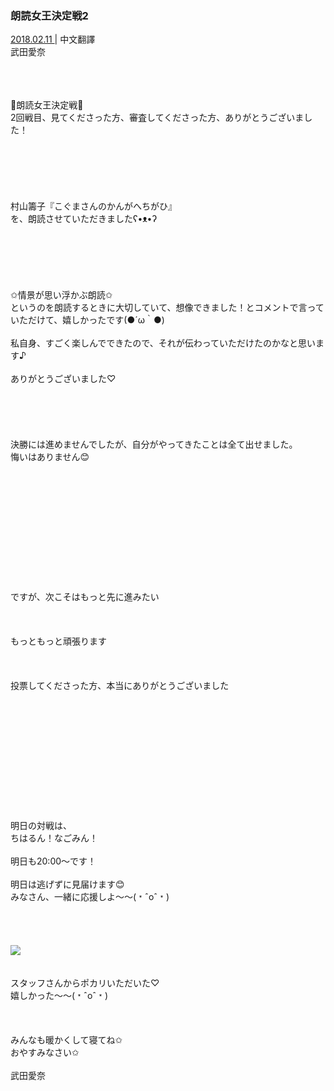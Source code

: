 ### 朗読女王決定戦2
<a target="_blank" rel="noreferrer noopener" href="http://blog.nanabunnonijyuuni.com/s/n227/diary/detail/565?ima=1221&cd=blog">2018.02.11 </a>| 中文翻譯<a target="_blank" rel="noreferrer noopener" href=""></a><br>
武田愛奈<br>
<p><br><br><br>
👑朗読女王決定戦👑<br>
2回戦目、見てくださった方、審査してくださった方、ありがとうございました！<br><br><br><br><br><br><br>
村山籌子『こぐまさんのかんがへちがひ』<br>
を、朗読させていただきましたʕ•ᴥ•ʔ<br><br><br><br><br><br><br>
✩︎情景が思い浮かぶ朗読✩︎<br>
というのを朗読するときに大切していて、想像できました！とコメントで言っていただけて、嬉しかったです(●´ω｀●)<br><br>
私自身、すごく楽しんでできたので、それが伝わっていただけたのかなと思います♪<br><br>
ありがとうございました♡<br><br><br><br><br><br>
決勝には進めませんでしたが、自分がやってきたことは全て出せました。<br>
悔いはありません😊<br><br><br><br><br><br><br><br><br><br><br><br><br>
ですが、次こそはもっと先に進みたい<br><br><br><br>
もっともっと頑張ります<br><br><br><br>
投票してくださった方、本当にありがとうございました<br><br><br><br><br><br><br><br><br><br><br><br><br>
明日の対戦は、<br>
ちはるん！なごみん！<br><br>
明日も20:00〜です！<br><br>
明日は逃げずに見届けます😊<br>
みなさん、一緒に応援しよ〜〜(﹡ˆoˆ﹡)<br><br><br><br><br>
<img src="../../../../../Album/Backup/Blog/Aina/Feb2018/20180211_2_Blog_Aina_#1.jpg"><br><br><br>
スタッフさんからポカリいただいた♡<br>
嬉しかった〜〜(﹡ˆoˆ﹡)<br><br><br><br>
みんなも暖かくして寝てね✩︎<br>
おやすみなさい✩︎<br><br>
武田愛奈</p>